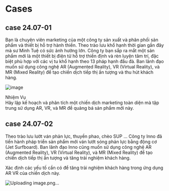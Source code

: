 

# Cases


## case 24.07-01

Bạn là chuyên viên marketing của một công ty sản xuất và phân phối sản phẩm và thiết bị hỗ trợ hành thiền. 
Theo trào lưu khổ hạnh thời gian gần đây mà sư Minh Tuệ có sức ảnh hưởng lớn. Công ty bạn sắp ra mắt một sản phẩm mới là một thiết bị điện tử hỗ trợ thiền định và rèn luyện tâm trí, đặc biệt phù hợp với các vị tu khổ hạnh theo 13 pháp hạnh đầu đà.
Ban lãnh đạo muốn sử dụng công nghệ AR (Augmented Reality), VR (Virtual Reality), và MR (Mixed Reality) để tạo chiến dịch tiếp thị ấn tượng và thu hút khách hàng.  

![image](https://github.com/AdTekDev/mMarketing/assets/18588011/309d8a0e-43e2-4218-8a6b-7f4476f09370)



Nhiệm Vụ  
Hãy lập kế hoạch và phân tích một chiến dịch marketing toàn diện mà tập trung sử dụng AR, VR, và MR để quảng bá sản phẩm mới này.   


## case 24.07-02  

Theo trào lưu lướt ván phản lực, thuyền phao, chèo SUP ... Công ty Inno đã tiến hành pháp triển sản phẩm mới ván lướt sóng phản lực bằng động cơ (Jet Surfboard). Ban lãnh đạo Inno cũng muốn sử dụng công nghệ AR (Augmented Reality), VR (Virtual Reality), và MR (Mixed Reality) để tạo chiến dịch tiếp thị ấn tượng và tăng trải nghiệm khách hàng.

Xác định các yếu tố cần có để tăng trải nghiệm khách hàng trong ứng dụng AR VR của chiến dịch này.

![Uploading image.png…]()
